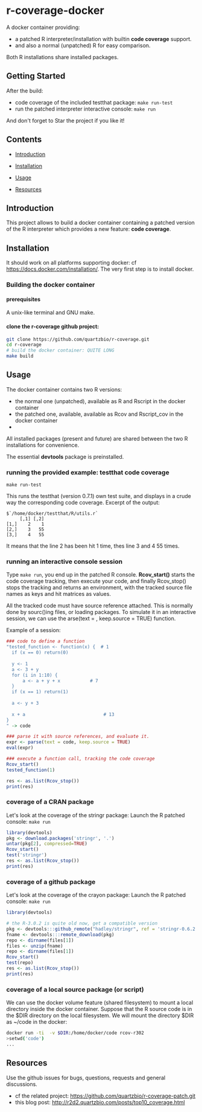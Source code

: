 r-coverage-docker
=================

A docker container providing:
  * a patched R interpreter/installation with builtin **code coverage** support.
  * and also a normal (unpatched) R for easy comparison. 
  
 Both R installations share installed packages.

## Getting Started
After the build:

 * code coverage of the included testthat package: `make run-test`
 * run the patched interpreter interactive console: `make run`

And don't forget to Star the project if you like it!

## Contents

* [Introduction](#introduction)

* [Installation](#installation)

* [Usage](#usage)

* [Resources](#resources)


## Introduction

This project allows to build a docker container containing a patched version of the R interpreter
which provides a new feature: **code coverage**.

## Installation

It should work on all platforms supporting docker: cf https://docs.docker.com/installation/.
The very first step is to install docker.

### Building the docker container

#### prerequisites
A unix-like terminal and GNU make.

#### clone the r-coverage github project: 

```bash
git clone https://github.com/quartzbio/r-coverage.git
cd r-coverage
# build the docker container: QUITE LONG
make build
```

## Usage

The docker container contains two R versions:
 * the normal one (unpatched), available as R and Rscript in the docker container
 * the patched one, available, available as Rcov and Rscript_cov in the docker container
 * 
All installed packages (present and future) are shared between the two R installations for convenience.

The essential **devtools** package is preinstalled.



### running the provided example: testthat code coverage

```
make run-test
```
This runs the testthat (version 0.7.1) own test suite, and displays in a crude way the corresponding code coverage.
Excerpt of the output:
```
$`/home/docker/testthat/R/utils.r`
     [,1] [,2]
[1,]    2    1
[2,]    3   55
[3,]    4   55
```
It means that the line 2 has been hit 1 time, thes line 3 and 4 55 times. 

### running an interactive console session
Type `make run`, you end up in the patched R console.
**Rcov_start()** starts the code coverage tracking, then execute your code, and finally  Rcov_stop() stops the 
tracking and returns an environment, with the tracked source file names as keys and hit matrices as values.

All the tracked code must have source reference attached. This is normally done by sourc()ing files, or loading packages. To simulate it in an interactive session, we can use the arse(text = , keep.source = TRUE) function.

Example of a session:
```r
### code to define a function
"tested_function <- function(x) {  # 1
  if (x == 0) return(0)
	
  y <- 1
  a <- 3 + y
  for (i in 1:10) {
	  a <- a + y + x           # 7
  }
  if (x == 1) return(1)
  
  a <- y + 3
  
  x + a                             # 13
}
" -> code

### parse it with source references, and evaluate it.
expr <- parse(text = code, keep.source = TRUE)
eval(expr)

### execute a function call, tracking the code coverage
Rcov_start()
tested_function(1)

res <- as.list(Rcov_stop())
print(res)
```

### coverage of a CRAN package
Let's look at the coverage of the stringr package:
Launch the R patched console: `make run`
```r
library(devtools)
pkg <- download.packages('stringr', '.')
untar(pkg[2], compressed=TRUE)
Rcov_start()
test('stringr')
res <- as.list(Rcov_stop())
print(res)
```

### coverage of a github package
Let's look at the coverage of the crayon package:
Launch the R patched console: `make run`
```r
library(devtools)

# the R-3.0.2 is quite old now, get a compatible version
pkg <- devtools:::github_remote("hadley/stringr", ref = 'stringr-0.6.2')
fname <- devtools:::remote_download(pkg)
repo <- dirname(files[1])
files <- unzip(fname)
repo <- dirname(files[1])
Rcov_start()
test(repo)
res <- as.list(Rcov_stop())
print(res)
```

### coverage of a local source package (or script)
We can use the docker volume feature (shared filesystem) to mount a local directory inside the docker container.
Suppose that the R source code is in the $DIR directory on the local filesystem.
We will mount the directory $DIR as ~/code in the docker:
```bash
docker run -ti  -v $DIR:/home/docker/code rcov-r302
>setwd('code')
...
```

## Resources

Use the github issues for bugs, questions, requests and general discussions.

 - cf the related project: https://github.com/quartzbio/r-coverage-patch.git
 - this blog post: http://r2d2.quartzbio.com/posts/top10_coverage.html










